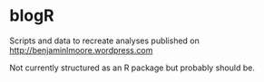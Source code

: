 blogR
=====

Scripts and data to recreate analyses published on http://benjaminlmoore.wordpress.com

Not currently structured as an R package but probably should be.
